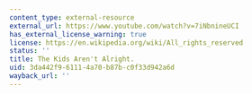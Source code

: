 ```yaml
---
content_type: external-resource
external_url: https://www.youtube.com/watch?v=7iNbnineUCI
has_external_license_warning: true
license: https://en.wikipedia.org/wiki/All_rights_reserved
status: ''
title: The Kids Aren't Alright.
uid: 3da442f9-6111-4a70-b87b-c0f33d942a6d
wayback_url: ''
---
```

